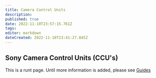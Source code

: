```yaml
---
title: Camera Control Units
description: 
published: true
date: 2022-11-10T23:57:15.761Z
tags: 
editor: markdown
dateCreated: 2022-11-10T23:41:27.845Z
---
```


## Sony Camera Control Units (CCU's)
This is a runt page. Until more information is added, please see [Guides](/en/guides)